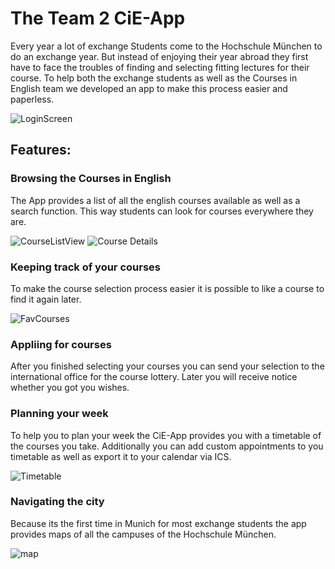 # The Team 2 CiE-App
Every year a lot of exchange Students come to the Hochschule München to do an exchange year.
 But instead of enjoying their year abroad they first have to face the troubles of finding 
 and selecting fitting lectures for their course. To help both the exchange students as
 well as the Courses in English team we developed an app to make this process easier and paperless.
 
 ![LoginScreen]("")   
## Features:
### Browsing the Courses in English
The App provides a list of all the english courses available as well as a search function.
This way students can look for courses everywhere they are.

![CourseListView]("") ![Course Details]("")

### Keeping track of your courses
To make the course selection process easier it is possible to like a course to find it again later.

![FavCourses]("")
### Appliing for courses
After you finished selecting your courses you can send your selection to the international office for the course lottery. Later you will
receive notice whether you got you wishes.
### Planning your week
To help you to plan your week the CiE-App provides you with a timetable of the courses you take.
Additionally you can add custom appointments to you timetable as well as export it to your calendar via ICS. 

![Timetable]("")
### Navigating the city
Because its the first time in Munich for most exchange students the app provides maps of 
all the campuses of the Hochschule München.

![map]("")  
 
